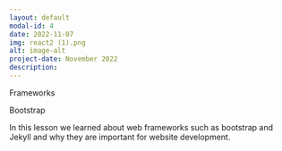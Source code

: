 ```yaml
---
layout: default
modal-id: 4
date: 2022-11-07
img: react2 (1).png
alt: image-alt
project-date: November 2022
description: 
---
```


Frameworks

Bootstrap

In this lesson we learned about web frameworks such as bootstrap and Jekyll and why they are important for website development.